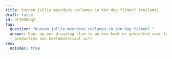 ```yaml
---
title: Kunnen jullie meerdere reclames in één dag filmen? (reclame)
draft: false
id: hFIKOBGq2
faq:
  question: "Kunnen jullie meerdere reclames in één dag filmen? "
  answer: Door op een draaidag slim te werken komt er gemiddeld voor twee
    producties aan beeldmateriaal uit!
seo:
  noindex: true
---
```

